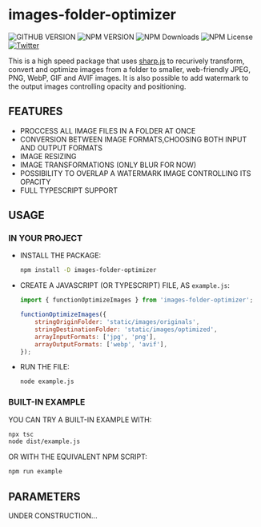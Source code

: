 # images-folder-optimizer

![GITHUB VERSION](https://img.shields.io/github/package-json/v/joaquimnetocel/images-folder-optimizer?label=github%20version&logo=github&color=lightgray) ![NPM VERSION](https://img.shields.io/npm/v/images-folder-optimizer?color=red&logo=npm&label=npm%20version) ![NPM Downloads](https://img.shields.io/npm/dw/images-folder-optimizer?color=red&label=npm%20downloads&logo=npm) ![NPM License](https://img.shields.io/npm/l/images-folder-optimizer?color) [![Twitter](https://img.shields.io/twitter/follow/:twitterHandle.svg?style=social&label=@joaquimnetocel)](https://twitter.com/joaquimnetocel)

This is a high speed package that uses [sharp.js](https://sharp.pixelplumbing.com/) to recurively transform, convert and optimize images from a folder to smaller, web-friendly JPEG, PNG, WebP, GIF and AVIF images. It is also possible to add watermark to the output images controlling opacity and positioning.

## FEATURES

- PROCCESS ALL IMAGE FILES IN A FOLDER AT ONCE
- CONVERSION BETWEEN IMAGE FORMATS,CHOOSING BOTH INPUT AND OUTPUT FORMATS
- IMAGE RESIZING
- IMAGE TRANSFORMATIONS (ONLY BLUR FOR NOW)
- POSSIBILITY TO OVERLAP A WATERMARK IMAGE CONTROLLING ITS OPACITY
- FULL TYPESCRIPT SUPPORT

## USAGE

### IN YOUR PROJECT

- INSTALL THE PACKAGE:

  ```bash
  npm install -D images-folder-optimizer
  ```

- CREATE A JAVASCRIPT (OR TYPESCRIPT) FILE, AS `example.js`:

  ```javascript
  import { functionOptimizeImages } from 'images-folder-optimizer';

  functionOptimizeImages({
      stringOriginFolder: 'static/images/originals',
      stringDestinationFolder: 'static/images/optimized',
      arrayInputFormats: ['jpg', 'png'],
      arrayOutputFormats: ['webp', 'avif'],
  });
  ```

- RUN THE FILE:

  ```bash
  node example.js
  ```

### BUILT-IN EXAMPLE

YOU CAN TRY A BUILT-IN EXAMPLE WITH:

  ```bash
  npx tsc
  node dist/example.js
  ```

OR WITH THE EQUIVALENT NPM SCRIPT:

  ```bash
  npm run example
  ```

## PARAMETERS

<!-- ### FOR `functionOptimizeImages`

| PARAMETER | DESCRIPTION | TYPE | REQUIRED | DEFAULT |
| - | - | - | - | - |
| `stringOriginFolder` | THE FOLDER WITH THE ORIGINAL IMAGES | `string` | YES | - | -->

UNDER CONSTRUCTION...
